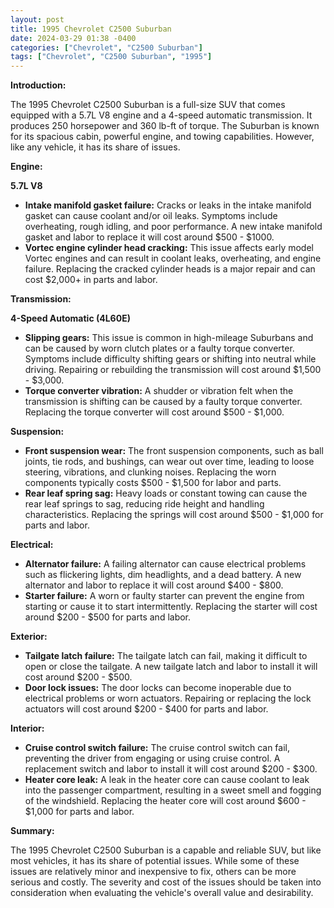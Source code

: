 ```yaml
---
layout: post
title: 1995 Chevrolet C2500 Suburban
date: 2024-03-29 01:38 -0400
categories: ["Chevrolet", "C2500 Suburban"]
tags: ["Chevrolet", "C2500 Suburban", "1995"]
---
```

**Introduction:**

The 1995 Chevrolet C2500 Suburban is a full-size SUV that comes equipped with a 5.7L V8 engine and a 4-speed automatic transmission. It produces 250 horsepower and 360 lb-ft of torque. The Suburban is known for its spacious cabin, powerful engine, and towing capabilities. However, like any vehicle, it has its share of issues.

**Engine:**

**5.7L V8**

* **Intake manifold gasket failure:** Cracks or leaks in the intake manifold gasket can cause coolant and/or oil leaks. Symptoms include overheating, rough idling, and poor performance. A new intake manifold gasket and labor to replace it will cost around $500 - $1000.
* **Vortec engine cylinder head cracking:** This issue affects early model Vortec engines and can result in coolant leaks, overheating, and engine failure. Replacing the cracked cylinder heads is a major repair and can cost $2,000+ in parts and labor.

**Transmission:**

**4-Speed Automatic (4L60E)**

* **Slipping gears:** This issue is common in high-mileage Suburbans and can be caused by worn clutch plates or a faulty torque converter. Symptoms include difficulty shifting gears or shifting into neutral while driving. Repairing or rebuilding the transmission will cost around $1,500 - $3,000.
* **Torque converter vibration:** A shudder or vibration felt when the transmission is shifting can be caused by a faulty torque converter. Replacing the torque converter will cost around $500 - $1,000.

**Suspension:**

* **Front suspension wear:** The front suspension components, such as ball joints, tie rods, and bushings, can wear out over time, leading to loose steering, vibrations, and clunking noises. Replacing the worn components typically costs $500 - $1,500 for labor and parts.
* **Rear leaf spring sag:** Heavy loads or constant towing can cause the rear leaf springs to sag, reducing ride height and handling characteristics. Replacing the springs will cost around $500 - $1,000 for parts and labor.

**Electrical:**

* **Alternator failure:** A failing alternator can cause electrical problems such as flickering lights, dim headlights, and a dead battery. A new alternator and labor to replace it will cost around $400 - $800.
* **Starter failure:** A worn or faulty starter can prevent the engine from starting or cause it to start intermittently. Replacing the starter will cost around $200 - $500 for parts and labor.

**Exterior:**

* **Tailgate latch failure:** The tailgate latch can fail, making it difficult to open or close the tailgate. A new tailgate latch and labor to install it will cost around $200 - $500.
* **Door lock issues:** The door locks can become inoperable due to electrical problems or worn actuators. Repairing or replacing the lock actuators will cost around $200 - $400 for parts and labor.

**Interior:**

* **Cruise control switch failure:** The cruise control switch can fail, preventing the driver from engaging or using cruise control. A replacement switch and labor to install it will cost around $200 - $300.
* **Heater core leak:** A leak in the heater core can cause coolant to leak into the passenger compartment, resulting in a sweet smell and fogging of the windshield. Replacing the heater core will cost around $600 - $1,000 for parts and labor.

**Summary:**

The 1995 Chevrolet C2500 Suburban is a capable and reliable SUV, but like most vehicles, it has its share of potential issues. While some of these issues are relatively minor and inexpensive to fix, others can be more serious and costly. The severity and cost of the issues should be taken into consideration when evaluating the vehicle's overall value and desirability.
